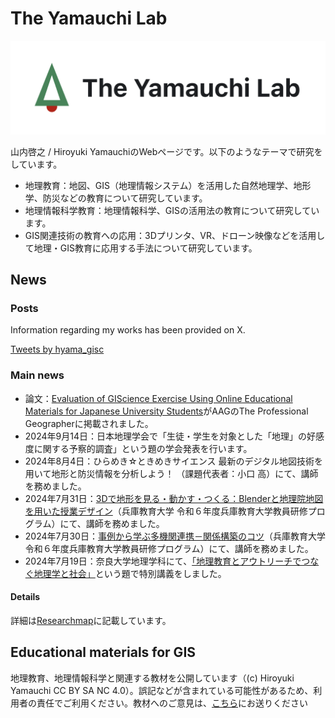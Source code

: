 # The Yamauchi Lab

![gis](./img/logo.png)

山内啓之 / Hiroyuki YamauchiのWebページです。以下のようなテーマで研究をしています。

- 地理教育：地図、GIS（地理情報システム）を活用した自然地理学、地形学、防災などの教育について研究しています。
- 地理情報科学教育：地理情報科学、GISの活用法の教育について研究しています。
- GIS関連技術の教育への応用：3Dプリンタ、VR、ドローン映像などを活用して地理・GIS教育に応用する手法について研究しています。

## News

### Posts​
Information regarding my works has been provided on X.

<a class="twitter-timeline" href="https://twitter.com/hyama_gisc?ref_src=twsrc%5Etfw">Tweets by hyama_gisc</a> <script async src="https://platform.twitter.com/widgets.js" charset="utf-8"></script>

### Main news
- 論文：[Evaluation of GIScience Exercise Using Online Educational Materials for Japanese University Students](https://www.tandfonline.com/doi/full/10.1080/00330124.2024.2341062)がAAGのThe Professional Geographerに掲載されました。
- 2024年9月14日：日本地理学会で「生徒・学生を対象とした「地理」の好感度に関する予察的調査」という題の学会発表を行います。
- 2024年8月4日：ひらめき☆ときめきサイエンス 最新のデジタル地図技術を用いて地形と防災情報を分析しよう！ （課題代表者：小口 高）にて、講師を務めました。
- 2024年7月31日：[3Dで地形を見る・動かす・つくる：Blenderと地理院地図を用いた授業デザイン](https://www.hyogo-u.ac.jp/facility/create/training/program/#program4-2)（兵庫教育大学 令和６年度兵庫教育大学教員研修プログラム）にて、講師を務めました。
- 2024年7月30日：[事例から学ぶ多機関連携－関係構築のコツ](https://www.hyogo-u.ac.jp/facility/create/training/program/)（兵庫教育大学 令和６年度兵庫教育大学教員研修プログラム）にて、講師を務めました。
- 2024年7月19日：奈良大学地理学科にて、[「地理教育とアウトリーチでつなぐ地理学と社会」](https://www.nara-u.ac.jp/faculty/geography/news/375.html)という題で特別講義をしました。

#### Details​
詳細は[Researchmap](https://researchmap.jp/hyamauchi)に記載しています。

## Educational materials for GIS
地理教育、地理情報科学と関連する教材を公開しています（(c) Hiroyuki Yamauchi CC BY SA NC 4.0）。誤記などが含まれている可能性があるため、利用者の責任でご利用ください。教材へのご意見は、[こちら](https://forms.gle/tDsLonT4gNqTkPP69)にお送りください
